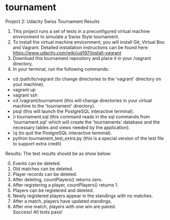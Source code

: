 # tournament
Project 2: Udacity Swiss Tournament Results  

1. This project runs a set of tests in a preconfigured virtual machine environment to simulate a Swiss Style tournament.
2. To install the virtual machine environment, you will install Git, Virtual Box and Vagrant. Detailed installation instructions can be found here: https://www.udacity.com/wiki/ud197/install-vagrant
3. Download this tournament repository and place it in your /vagrant directory.
4. In your terminal, run the following commands:  
  * cd /path/to/vagrant    (to change directories to the 'vagrant' directory on your machine).  
  * vagrant up  
  * vagrant ssh  
  * cd /vagrant/tournament  (this will change directories in your virtual machine to the 'tournament' directory).
  * psql    (this will launch the PostgreSQL interactive terminal).  
  * \i tournament.sql    (this command reads in the sql commands from 'tournament.sql' which will create the 'tournaments' database and the necessary tables and views needed by the application).  
  * \q    (to quit the PostgreSQL interactive terminal).  
  * python tournament_test_extra.py    (this is a special version of the test file to support extra credit)  

Results:
The test results should be as show below:  
  
0. Events can be deleted.  
1. Old matches can be deleted.  
2. Player records can be deleted.  
3. After deleting, countPlayers() returns zero.  
4. After registering a player, countPlayers() returns 1.  
5. Players can be registered and deleted.  
6. Newly registered players appear in the standings with no matches.  
7. After a match, players have updated standings.  
8. After one match, players with one win are paired.  
Success!  All tests pass!

